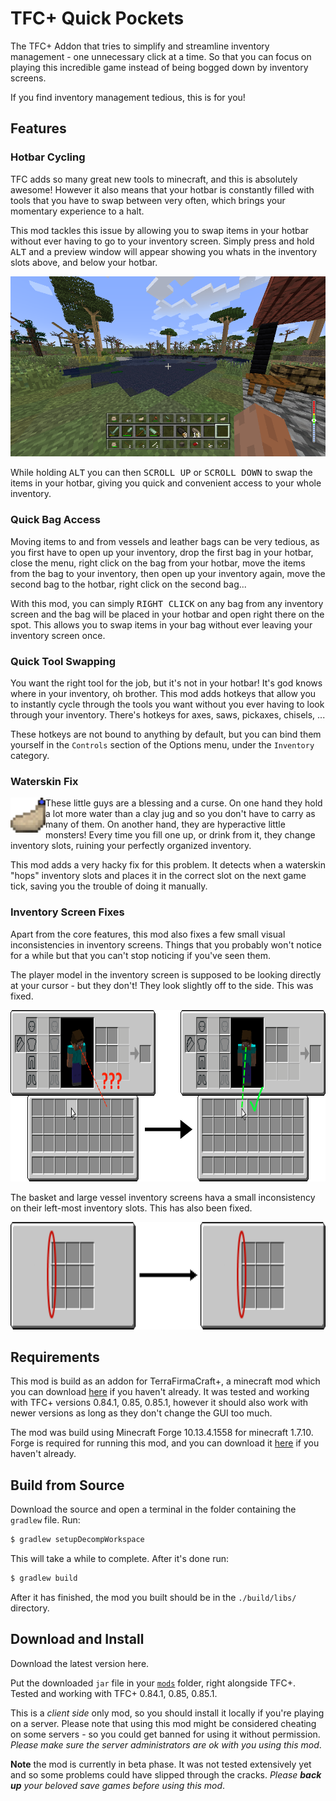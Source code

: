 # TFC+ Quick Pockets

The TFC+ Addon that tries to simplify and streamline inventory management - one unnecessary click at a time. So that you can focus on playing this incredible game instead of being bogged down by inventory screens.

If you find inventory management tedious, this is for you!

## Features

### Hotbar Cycling

TFC adds so many great new tools to minecraft, and this is absolutely awesome! However it also means that your hotbar is constantly filled with tools that you have to swap between very often, which brings your momentary experience to a halt.

This mod tackles this issue by allowing you to swap items in your hotbar without ever having to go to your inventory screen. Simply press and hold <kbd>ALT</kbd> and a preview window will appear showing you whats in the inventory slots above, and below your hotbar.

<p align="center">
  <img src="screenshots/hotbar.png">
</p>

While holding <kbd>ALT</kbd> you can then <kbd>SCROLL UP</kbd> or <kbd>SCROLL DOWN</kbd> to swap the items in your hotbar, giving you quick and convenient access to your whole inventory.

### Quick Bag Access

Moving items to and from vessels and leather bags can be very tedious, as you first have to open up your inventory, drop the first bag in your hotbar, close the menu, right click on the bag from your hotbar, move the items from the bag to your inventory, then open up your inventory again, move the second bag to the hotbar, right click on the second bag...

With this mod, you can simply <kbd>RIGHT CLICK</kbd> on any bag from any inventory screen and the bag will be placed in your hotbar and open right there on the spot. This allows you to swap items in your bag without ever leaving your inventory screen once.

### Quick Tool Swapping

You want the right tool for the job, but it's not in your hotbar! It's god knows where in your inventory, oh brother. This mod adds hotkeys that allow you to instantly cycle through the tools you want without you ever having to look through your inventory. There's hotkeys for axes, saws, pickaxes, chisels, ...

These hotkeys are not bound to anything by default, but you can bind them yourself in the `Controls` section of the Options menu, under the `Inventory` category. 

### Waterskin Fix

<p align="left">
  <img align="left" width="56" height="56" src="screenshots/waterskin.png">
  
  These little guys are a blessing and a curse. On one hand they hold a lot more water than a clay jug and so you don't have to carry as many of them. On another hand, they are hyperactive little monsters! Every time you fill one up, or drink from it, they change inventory slots, ruining your perfectly organized inventory.
</p>

This mod adds a very hacky fix for this problem. It detects when a waterskin "hops" inventory slots and places it in the correct slot on the next game tick, saving you the trouble of doing it manually.

### Inventory Screen Fixes

Apart from the core features, this mod also fixes a few small visual inconsistencies in inventory screens. Things that you probably won't notice for a while but that you can't stop noticing if you've seen them.

The player model in the inventory screen is supposed to be looking directly at your cursor - but they don't! They look slightly off to the side. This was fixed.

<p align="center">
  <img width="796" height="274" src="screenshots/player-stare.png">
</p>

The basket and large vessel inventory screens hava a small inconsistency on their left-most inventory slots. This has also been fixed.

<p align="center">
  <img width="796" height="172" src="screenshots/gui-fixes.png">
</p>

## Requirements

This mod is build as an addon for TerraFirmaCraft+, a minecraft mod which you can download [here](https://www.curseforge.com/minecraft/mc-mods/terrafirmacraftplus/files) if you haven't already. It was tested and working with TFC+ versions 0.84.1, 0.85, 0.85.1, however it should also work with newer versions as long as they don't change the GUI too much.

The mod was build using Minecraft Forge 10.13.4.1558 for minecraft 1.7.10. Forge is required for running this mod, and you can download it [here](http://files.minecraftforge.net/maven/net/minecraftforge/forge/index_1.7.10.html) if you haven't already.

## Build from Source

Download the source and open a terminal in the folder containing the `gradlew` file. Run:

```bash
$ gradlew setupDecompWorkspace
```

This will take a while to complete. After it's done run:

```bash
$ gradlew build
```

After it has finished, the mod you built should be in the `./build/libs/` directory.

## Download and Install

Download the latest version here. 

Put the downloaded `jar` file in your [`mods`](https://gaming.stackexchange.com/questions/151317/where-is-the-mod-folder) folder, right alongside TFC+. Tested and working with TFC+ 0.84.1, 0.85, 0.85.1. 

This is a _client side_ only mod, so you should install it locally if you're playing on a server. Please note that using this mod might be considered cheating on some servers - so you could get banned for using it without permission. _Please make sure the server administrators are ok with you using this mod_.

**Note** the mod is currently in beta phase. It was not tested extensively yet and so some problems could have slipped through the cracks. _Please **back up** your beloved save games before using this mod_.
